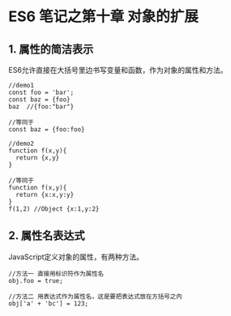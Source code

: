 # ES6 笔记之第十章 对象的扩展

## 1. 属性的简洁表示
ES6允许直接在大括号里边书写变量和函数，作为对象的属性和方法。

```
//demo1
const foo = 'bar';
const baz = {foo}
baz  //{foo:"bar"}

//等同于
const baz = {foo:foo}

//demo2
function f(x,y){
  return {x,y}
}

//等同于
function f(x,y){
  return {x:x,y:y}
}
f(1,2) //Object {x:1,y:2}
```





## 2. 属性名表达式
JavaScript定义对象的属性，有两种方法。
```
//方法一 直接用标识符作为属性名
obj.foo = true;

//方法二 用表达式作为属性名，这是要把表达式放在方括号之内
obj['a' + 'bc'] = 123;
```













